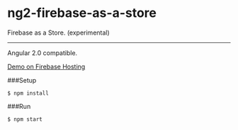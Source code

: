 # ng2-firebase-as-a-store
Firebase as a Store. (experimental)

---

Angular 2.0 compatible.

[Demo on Firebase Hosting](https://fir-as-a-store.firebaseapp.com/)

###Setup
```
$ npm install
```

###Run
```
$ npm start
```
